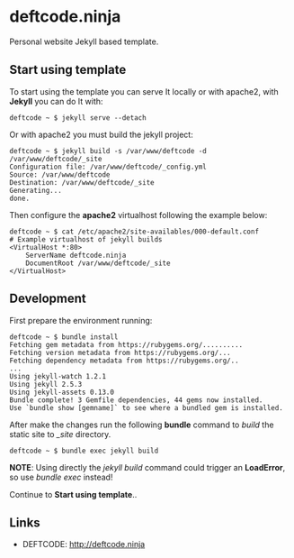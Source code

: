 deftcode.ninja
==============

Personal website Jekyll based template.

Start using template
--------------------

To start using the template you can serve It locally or with apache2, with **Jekyll** you can do It with:

	deftcode ~ $ jekyll serve --detach

Or with apache2 you must build the jekyll project: 

	deftcode ~ $ jekyll build -s /var/www/deftcode -d /var/www/deftcode/_site
	Configuration file: /var/www/deftcode/_config.yml
	Source: /var/www/deftcode
	Destination: /var/www/deftcode/_site
	Generating... 
	done.

Then configure the **apache2** virtualhost following the example below:

    deftcode ~ $ cat /etc/apache2/site-availables/000-default.conf
    # Example virtualhost of jekyll builds
	<VirtualHost *:80>
		ServerName deftcode.ninja
		DocumentRoot /var/www/deftcode/_site
	</VirtualHost>

Development
-----------

First prepare the environment running:

    deftcode ~ $ bundle install
    Fetching gem metadata from https://rubygems.org/..........
    Fetching version metadata from https://rubygems.org/...
    Fetching dependency metadata from https://rubygems.org/..
    ...
    Using jekyll-watch 1.2.1
    Using jekyll 2.5.3
    Using jekyll-assets 0.13.0
    Bundle complete! 3 Gemfile dependencies, 44 gems now installed.
    Use `bundle show [gemname]` to see where a bundled gem is installed.

After make the changes run the following **bundle** command to *build* the static site to *_site* directory.

    deftcode ~ $ bundle exec jekyll build

**NOTE**: Using directly the *jekyll build* command could trigger an **LoadError**, so use *bundle exec* instead!

Continue to **Start using template**..

Links
-----

* DEFTCODE: http://deftcode.ninja
